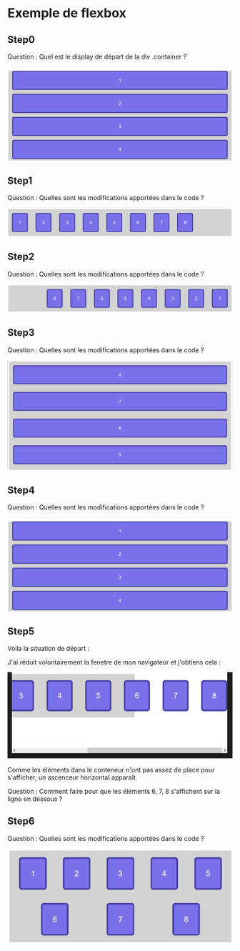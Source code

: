 # Exemple de flexbox

## Step0

Question : Quel est le display de départ de la div .container ?

<img src="doc/step0.png" >

## Step1

Question : Quelles sont les modifications apportées dans le code ?

<img src="doc/step1.png" >

## Step2

Question : Quelles sont les modifications apportées dans le code ?

<img src="doc/step2.png" >

## Step3

Question : Quelles sont les modifications apportées dans le code ?

<img src="doc/step3.png" >

## Step4

Question : Quelles sont les modifications apportées dans le code ?

<img src="doc/step4.png" >

## Step5

Voila la situation de départ :

J'ai réduit volontairement la fenetre de mon navigateur et j'obtiens cela :

<img src="doc/step5_start.png" >

Comme les éléments dans le conteneur n'ont pas assez de place pour s'afficher, un ascenceur horizontal apparaît.

Question : Comment faire pour que les éléments 6, 7, 8 s'affichent sur la ligne en dessous ?

## Step6

Question : Quelles sont les modifications apportées dans le code ?

<img src="doc/step6.png" >
